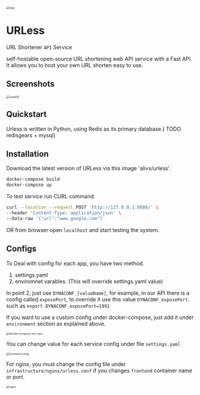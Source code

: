 <img src="https://raw.githubusercontent.com/alivx/urless/master/logo.png" alt="logo" style="zoom:50%;" />

# URLess

URL Shortener `API` Service

self-hostable open-source URL shortening web API service with a Fast API. It allows you to host your own URL shorten easy to use.


## Screenshots

<img src="https://raw.githubusercontent.com/alivx/urless/master/sample1.png" alt="sample1" style="zoom:50%;" />

## Quickstart

Urless is written in Python, using Redis as its primary database.( TODO redisgears + mysql)


## Installation
Download the latest version of URLess via this image 'alivx/urless'.

```Bash
docker-compose build
docker-compose up
```

To test service run CURL command:
```Bash
curl --location --request POST 'http://127.0.0.1:8000/' \
--header 'Content-Type: application/json' \
--data-raw '{"url":"www.google.com"}'
```
OR
from browser open `localhost` and start testing the system.

## Configs
To Deal with config for each app, you have two method.
1. settings.yaml
2. enviromnet varables. (This will override settings.yaml value)

In point 2, just use `DYNACONF_[valueName]`, for example, in our API there is a config called `exposePort`, to override it use this value `DYNACONF_exposePort`. such as `export DYNACONF_exposePort=1991`



If you want to use a custom config under docker-compose, just add it under `environment` section as explained above.

<img src="https://raw.githubusercontent.com/alivx/urless/master/docker-compose-env-vars.png" alt="docker-compose-env-vars" style="zoom:50%;" />

You can change value for each service config under file `settings.yaml`

<img src="https://raw.githubusercontent.com/alivx/urless/master/frontend-config.png" alt="frontend-config" style="zoom:50%;" />

For nginx, you must change the config file under `infrastructure/nginx/urless.conf` if you changes `frontend` container name or port.

<img src="https://raw.githubusercontent.com/alivx/urless/master/nginx.png" alt="nginx" style="zoom:50%;" />